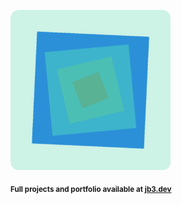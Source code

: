 <a href="https://github.com/jb3/fractal"><img width="256px" src="fractal-20251030-183709.png"/></a>

<sub>**Full projects and portfolio available at [jb3.dev](https://jb3.dev/)**</sub>
